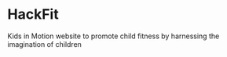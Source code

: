 HackFit
=======

Kids in Motion website to promote child fitness by harnessing the imagination of children

